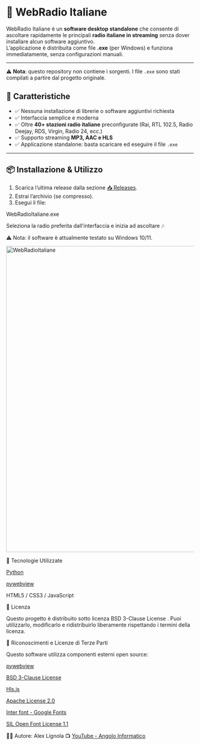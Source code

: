 # 🎵 WebRadio Italiane

WebRadio Italiane è un **software desktop standalone** che consente di ascoltare rapidamente le principali **radio italiane in streaming** senza dover installare alcun software aggiuntivo.  
L’applicazione è distribuita come file **.exe** (per Windows) e funziona immediatamente, senza configurazioni manuali.

---
⚠️ **Nota**: questo repository non contiene i sorgenti. I file `.exe` sono stati compilati a partire dal progetto originale.

## 🚀 Caratteristiche

- ✅ Nessuna installazione di librerie o software aggiuntivi richiesta  
- ✅ Interfaccia semplice e moderna  
- ✅ Oltre **40+ stazioni radio italiane** preconfigurate (Rai, RTL 102.5, Radio Deejay, RDS, Virgin, Radio 24, ecc.)  
- ✅ Supporto streaming **MP3, AAC e HLS**  
- ✅ Applicazione standalone: basta scaricare ed eseguire il file `.exe`  

---

## 📦 Installazione & Utilizzo

1. Scarica l’ultima release dalla sezione [📥 Releases](../../releases).  
2. Estrai l’archivio (se compresso).  
3. Esegui il file:  


WebRadioItaliane.exe


Seleziona la radio preferita dall’interfaccia e inizia ad ascoltare 🎶

⚠️ Nota: il software è attualmente testato su Windows 10/11.



<img width="1009" height="819" alt="WebRadioItaliane" src="https://github.com/user-attachments/assets/b929c06d-2d5f-4833-9ee7-e9e16bde7f0e" />


🔧 Tecnologie Utilizzate

[Python](https://www.python.org/)

[pywebview](https://pywebview.flowrl.com/)

HTML5 / CSS3 / JavaScript

📜 Licenza

Questo progetto è distribuito sotto licenza BSD 3-Clause License
.
Puoi utilizzarlo, modificarlo e ridistribuirlo liberamente rispettando i termini della licenza.

🙏 Riconoscimenti e Licenze di Terze Parti

Questo software utilizza componenti esterni open source:

[pywebview](https://pywebview.flowrl.com/)

[BSD 3-Clause License](https://github.com/r0x0r/pywebview/blob/master/LICENSE)

[Hls.js](https://github.com/video-dev/hls.js/)

[Apache License 2.0](https://github.com/video-dev/hls.js/blob/master/LICENSE)

[Inter font - Google Fonts](https://fonts.google.com/specimen/Inter)
 
[SIL Open Font License 1.1](https://openfontlicense.org/)

👨‍💻 Autore: Alex Lignola
📺 [YouTube - Angolo Informatico](https://www.youtube.com/@AngoloInformatico)
